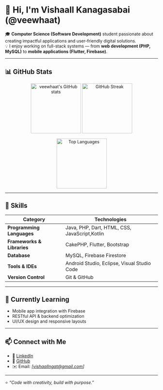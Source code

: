 # 👋 Hi, I'm Vishaall Kanagasabai (@veewhaat)

🎓 **Computer Science (Software Development)** student passionate about creating impactful applications and user-friendly digital solutions.  
💡 I enjoy working on full-stack systems — from **web development (PHP, MySQL)** to **mobile applications (Flutter, Firebase)**.

---

## 📊 GitHub Stats

<p align="center">
  <img src="https://github-readme-stats.vercel.app/api?username=veewhaat&show_icons=true&theme=tokyonight" alt="veewhaat's GitHub stats" height="165">
  <img src="https://github-readme-streak-stats.herokuapp.com/?user=veewhaat&theme=tokyonight" alt="GitHub Streak" height="165">
</p>

<p align="center">
  <img src="https://github-readme-stats.vercel.app/api/top-langs/?username=veewhaat&layout=compact&theme=tokyonight" alt="Top Languages" height="165">
</p>

---

## 🧠 Skills

| Category | Technologies |
|-----------|---------------|
| **Programming Languages** | Java, PHP, Dart, HTML, CSS, JavaScript,Kotlin |
| **Frameworks & Libraries** | CakePHP, Flutter, Bootstrap |
| **Database** | MySQL, Firebase Firestore |
| **Tools & IDEs** | Android Studio, Eclipse, Visual Studio Code |
| **Version Control** | Git & GitHub |

---

## 🌱 Currently Learning
- Mobile app integration with Firebase  
- RESTful API & backend optimization  
- UI/UX design and responsive layouts  

---

## 📫 Connect with Me
- 💼 [LinkedIn](https://www.linkedin.com/in/vishaall-kanagasabai/)  
- 🐙 [GitHub](https://github.com/veewhaat)  
- ✉️ Email: *[vishaallngat@gmail.com]*  

---

⭐️ *“Code with creativity, build with purpose.”*

